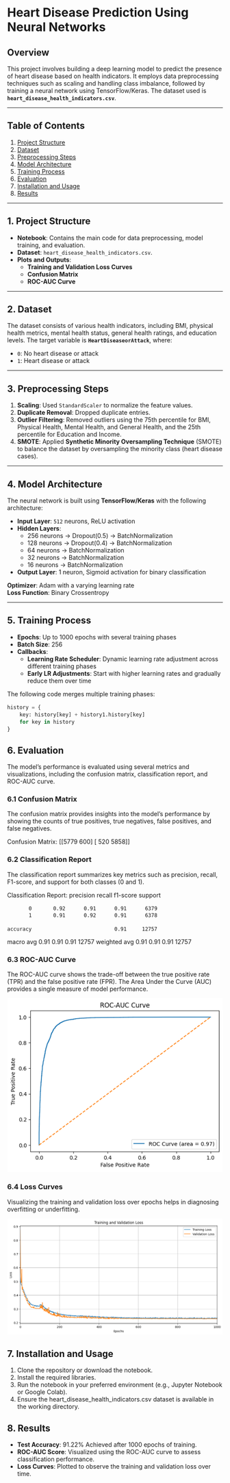 # Heart Disease Prediction Using Neural Networks  

## Overview  
This project involves building a deep learning model to predict the presence of heart disease based on health indicators. It employs data preprocessing techniques such as scaling and handling class imbalance, followed by training a neural network using TensorFlow/Keras. The dataset used is **`heart_disease_health_indicators.csv`**.  

---

## Table of Contents  
1. [Project Structure](#project-structure)  
2. [Dataset](#dataset)  
3. [Preprocessing Steps](#preprocessing-steps)  
4. [Model Architecture](#model-architecture)  
5. [Training Process](#training-process)  
6. [Evaluation](#evaluation)  
7. [Installation and Usage](#installation-and-usage)  
8. [Results](#results)    

---

## 1. Project Structure  
- **Notebook**: Contains the main code for data preprocessing, model training, and evaluation.  
- **Dataset**: `heart_disease_health_indicators.csv`.  
- **Plots and Outputs**:  
  - **Training and Validation Loss Curves**  
  - **Confusion Matrix**  
  - **ROC-AUC Curve**  

---

## 2. Dataset  
The dataset consists of various health indicators, including BMI, physical health metrics, mental health status, general health ratings, and education levels. The target variable is **`HeartDiseaseorAttack`**, where:  
- `0`: No heart disease or attack  
- `1`: Heart disease or attack  

---

## 3. Preprocessing Steps  
1. **Scaling**: Used `StandardScaler` to normalize the feature values.  
2. **Duplicate Removal**: Dropped duplicate entries.  
3. **Outlier Filtering**: Removed outliers using the 75th percentile for BMI, Physical Health, Mental Health, and General Health, and the 25th percentile for Education and Income.  
4. **SMOTE**: Applied **Synthetic Minority Oversampling Technique** (SMOTE) to balance the dataset by oversampling the minority class (heart disease cases).  

---

## 4. Model Architecture  
The neural network is built using **TensorFlow/Keras** with the following architecture:  
- **Input Layer**: `512` neurons, ReLU activation  
- **Hidden Layers**:  
  - 256 neurons → Dropout(0.5) → BatchNormalization  
  - 128 neurons → Dropout(0.4) → BatchNormalization  
  - 64 neurons → BatchNormalization  
  - 32 neurons → BatchNormalization  
  - 16 neurons → BatchNormalization  
- **Output Layer**: 1 neuron, Sigmoid activation for binary classification  

**Optimizer**: Adam with a varying learning rate  
**Loss Function**: Binary Crossentropy  

---

## 5. Training Process  
- **Epochs**: Up to 1000 epochs with several training phases  
- **Batch Size**: 256  
- **Callbacks**:  
  - **Learning Rate Scheduler**: Dynamic learning rate adjustment across different training phases  
  - **Early LR Adjustments**: Start with higher learning rates and gradually reduce them over time  

The following code merges multiple training phases:  

```python
history = {
    key: history[key] + history1.history[key]
    for key in history
}
```
## 6. Evaluation  
The model’s performance is evaluated using several metrics and visualizations, including the confusion matrix, classification report, and ROC-AUC curve.

### 6.1 Confusion Matrix  
The confusion matrix provides insights into the model’s performance by showing the counts of true positives, true negatives, false positives, and false negatives.  

Confusion Matrix:
 [[5779  600]
 [ 520 5858]]

### 6.2 Classification Report
The classification report summarizes key metrics such as precision, recall, F1-score, and support for both classes (0 and 1).


Classification Report:
               precision    recall  f1-score   support

           0       0.92      0.91      0.91      6379
           1       0.91      0.92      0.91      6378

    accuracy                           0.91     12757
   macro avg       0.91      0.91      0.91     12757
weighted avg       0.91      0.91      0.91     12757


### 6.3 ROC-AUC Curve
The ROC-AUC curve shows the trade-off between the true positive rate (TPR) and the false positive rate (FPR). The Area Under the Curve (AUC) provides a single measure of model performance.

![ROC-AUC curve](ROC-AUC_curve.png)

### 6.4 Loss Curves
Visualizing the training and validation loss over epochs helps in diagnosing overfitting or underfitting.

![Training Vs. Validation Loss](TrainingVsValidationLoss.png)

## 7. Installation and Usage

1. Clone the repository or download the notebook.
2. Install the required libraries.
3. Run the notebook in your preferred environment (e.g., Jupyter Notebook or Google Colab).
4. Ensure the heart_disease_health_indicators.csv dataset is available in the working directory.


## 8. Results
- **Test Accuracy**: 91.22% Achieved after 1000 epochs of training.
- **ROC-AUC Score**: Visualized using the ROC-AUC curve to assess classification performance.
- **Loss Curves**: Plotted to observe the training and validation loss over time.


